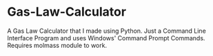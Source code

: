 # Gas-Law-Calculator
A Gas Law Calculator that I made using Python. Just a Command Line Interface Program and uses Windows' Command Prompt Commands. Requires molmass module to work.
